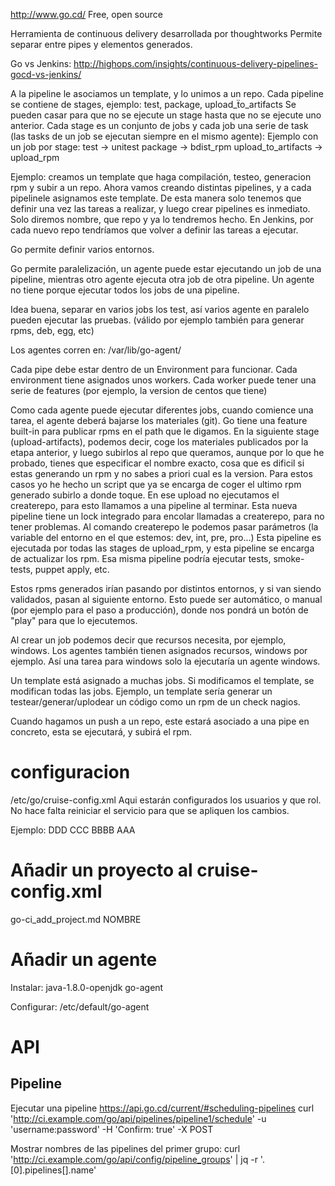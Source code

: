 http://www.go.cd/
Free, open source

Herramienta de continuous delivery desarrollada por thoughtworks
Permite separar entre pipes y elementos generados.

Go vs Jenkins:
http://highops.com/insights/continuous-delivery-pipelines-gocd-vs-jenkins/


A la pipeline le asociamos un template, y lo unimos a un repo.
Cada pipeline se contiene de stages, ejemplo: test, package, upload_ẗo_artifacts
  Se pueden casar para que no se ejecute un stage hasta que no se ejecute uno anterior.
Cada stage es un conjunto de jobs y cada job una serie de task (las tasks de un job se ejecutan siempre en el mismo agente):
Ejemplo con un job por stage:
  test -> unitest
  package -> bdist_rpm
  upload_to_artifacts -> upload_rpm

Ejemplo: creamos un template que haga compilación, testeo, generacion rpm y subir a un repo.
Ahora vamos creando distintas pipelines, y a cada pipelinele asignamos este template.
De esta manera solo tenemos que definir una vez las tareas a realizar, y luego crear pipelines es inmediato. Solo diremos nombre, que repo y ya lo tendremos hecho.
En Jenkins, por cada nuevo repo tendríamos que volver a definir las tareas a ejecutar.

Go permite definir varios entornos.


Go permite paralelización, un agente puede estar ejecutando un job de una pipeline, mientras otro agente ejecuta otra job de otra pipeline.
Un agente no tiene porque ejecutar todos los jobs de una pipeline.

Idea buena, separar en varios jobs los test, así varios agente en paralelo pueden ejecutar las pruebas. (válido por ejemplo también para generar rpms, deb, egg, etc)

Los agentes corren en:
/var/lib/go-agent/


Cada pipe debe estar dentro de un Environment para funcionar.
Cada environment tiene asignados unos workers.
Cada worker puede tener una serie de features (por ejemplo, la version de
centos que tiene)


Como cada agente puede ejecutar diferentes jobs, cuando comience una tarea, el agente deberá bajarse los materiales (git).
Go tiene una feature built-in para publicar rpms en el path que le digamos.
En la siguiente stage (upload-artifacts), podemos decir, coge los materiales publicados por la etapa anterior, y luego subirlos al repo que queramos, aunque por lo que he probado, tienes que especificar el nombre exacto, cosa que es dificil si estas generando un rpm y no sabes a priori cual es la version.
Para estos casos yo he hecho un script que ya se encarga de coger el ultimo rpm generado subirlo a donde toque.
En ese upload no ejecutamos el createrepo, para esto llamamos a una pipeline al terminar.
Esta nueva pipeline tiene un lock integrado para encolar llamadas a createrepo, para no tener problemas.
Al comando createrepo le podemos pasar parámetros (la variable del entorno en el que estemos: dev, int, pre, pro...)
Esta pipeline es ejecutada por todas las stages de upload_rpm, y esta pipeline se encarga de actualizar los rpm.
Esa misma pipeline podría ejecutar tests, smoke-tests, puppet apply, etc.

Estos rpms generados irían pasando por distintos entornos, y si van siendo validados, pasan al siguiente entorno.
Esto puede ser automático, o manual (por ejemplo para el paso a producción), donde nos pondrá un botón de "play" para que lo ejecutemos.



Al crear un job podemos decir que recursos necesita, por ejemplo, windows.
Los agentes también tienen asignados recursos, windows por ejemplo. Así una tarea para windows solo la ejecutaría un agente windows.



Un template está asignado a muchas jobs. Si modificamos el template, se modifican todas las jobs.
Ejemplo, un template sería generar un testear/generar/uplodear un código como un rpm de un check nagios.


Cuando hagamos un push a un repo, este estará asociado a una pipe en concreto, esta se ejecutará, y subirá el rpm.



# configuracion
/etc/go/cruise-config.xml
Aqui estarán configurados los usuarios y que rol.
No hace falta reiniciar el servicio para que se apliquen los cambios.

Ejemplo:
  <server artifactsdir="artifacts" purgeStart="1.0" purgeUpto="3.0" commandRepositoryLocation="default" serverId="xxxxxxxxxxxx">
    <security>
      <ldap uri=" ldap://server.ldap" searchFilter="(uid={0})">
        <bases>
          <base value="o=NOMBRE" />
        </bases>
      </ldap>
      <roles>
        <role name="user" />
        <role name="dev">
          <users>
            <user>DDD</user>
          </users>
        </role>
        <role name="guest">
          <users>
            <user>CCC</user>
        </role>
        <role name="admin">
          <users>
            <user>BBBB</user>
          </users>
        </role>
      </roles>
      <admins>
        <user>AAA</user>
      </admins>
    </security>
    <mailhost hostname="servidor.de.mail.com" port="25" tls="false" from="go@ci-server.com" admin="admin@admin.es" />
  </server>


# Añadir un proyecto al cruise-config.xml
go-ci_add_project.md NOMBRE


# Añadir un agente
Instalar:
java-1.8.0-openjdk
go-agent

Configurar:
/etc/default/go-agent



# API

## Pipeline
Ejecutar una pipeline
https://api.go.cd/current/#scheduling-pipelines
curl 'http://ci.example.com/go/api/pipelines/pipeline1/schedule' -u 'username:password' -H 'Confirm: true' -X POST

Mostrar nombres de las pipelines del primer grupo:
curl 'http://ci.example.com/go/api/config/pipeline_groups' | jq -r '.[0].pipelines[].name'

